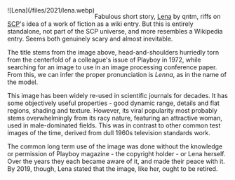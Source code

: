 <!--
.. title: Lena
.. slug: lena
.. date: 2021-05-09 16:25:51 UTC-05:00
.. tags: media,short,science-fiction
-->

<span style="float: left">
![Lena](/files/2021/lena.webp)
</span>

Fabulous short story, [Lena](https://qntm.org/mmacevedo) by qntm, riffs on
[SCP](http://www.scpwiki.com/)'s idea of a work of fiction as a wiki entry.
But this is entirely standalone, not part of the SCP universe, and more
resembles a Wikipedia entry. Seems both genuinely scary and almost inevitable.

The title stems from the image above, head-and-shoulders hurriedly torn from
the centerfold of a colleague's issue of Playboy in 1972, while searching for
an image to use in an image processing conference paper. From this, we can
infer the proper pronunciation is *Lenna*, as in the name of the model.

This image has been widely re-used in scientific journals for decades. It has
some objectively useful properties - good dynamic range, details and flat
regions, shading and texture. However, its viral popularity most probably stems
overwhelmingly from its racy nature, featuring an attractive woman, used in
male-dominated fields. This was in contrast to other common test images of
the time, derived from dull 1960s television standards work.

The common long term use of the image was done without the knowledge or
permission of Playboy magazine - the copyright holder - or Lena herself. Over
the years they each became aware of it, and made their peace with it. By 2019,
though, Lena stated that the image, like her, ought to be retired.

<br style="clear: left" />

